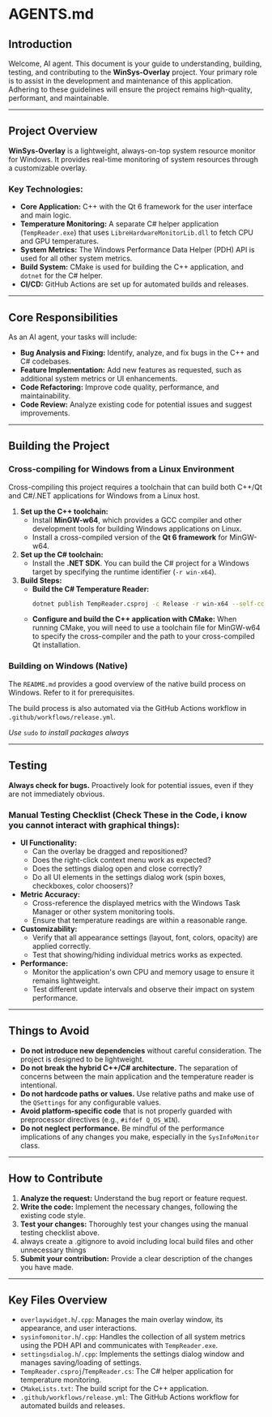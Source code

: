 # AGENTS.md

## Introduction

Welcome, AI agent. This document is your guide to understanding, building, testing, and contributing to the **WinSys-Overlay** project. Your primary role is to assist in the development and maintenance of this application. Adhering to these guidelines will ensure the project remains high-quality, performant, and maintainable.

-----

## Project Overview

**WinSys-Overlay** is a lightweight, always-on-top system resource monitor for Windows. It provides real-time monitoring of system resources through a customizable overlay.

### Key Technologies:

  * **Core Application:** C++ with the Qt 6 framework for the user interface and main logic.
  * **Temperature Monitoring:** A separate C\# helper application (`TempReader.exe`) that uses `LibreHardwareMonitorLib.dll` to fetch CPU and GPU temperatures.
  * **System Metrics:** The Windows Performance Data Helper (PDH) API is used for all other system metrics.
  * **Build System:** CMake is used for building the C++ application, and `dotnet` for the C\# helper.
  * **CI/CD:** GitHub Actions are set up for automated builds and releases.

-----

## Core Responsibilities

As an AI agent, your tasks will include:

  * **Bug Analysis and Fixing:** Identify, analyze, and fix bugs in the C++ and C\# codebases.
  * **Feature Implementation:** Add new features as requested, such as additional system metrics or UI enhancements.
  * **Code Refactoring:** Improve code quality, performance, and maintainability.
  * **Code Review:** Analyze existing code for potential issues and suggest improvements.

-----

## Building the Project

### Cross-compiling for Windows from a Linux Environment

Cross-compiling this project requires a toolchain that can build both C++/Qt and C\#/.NET applications for Windows from a Linux host.

1.  **Set up the C++ toolchain:**
      * Install **MinGW-w64**, which provides a GCC compiler and other development tools for building Windows applications on Linux.
      * Install a cross-compiled version of the **Qt 6 framework** for MinGW-w64.
2.  **Set up the C\# toolchain:**
      * Install the **.NET SDK**. You can build the C\# project for a Windows target by specifying the runtime identifier (`-r win-x64`).
3.  **Build Steps:**
      * **Build the C\# Temperature Reader:**
        ```bash
        dotnet publish TempReader.csproj -c Release -r win-x64 --self-contained false
        ```
      * **Configure and build the C++ application with CMake:** When running CMake, you will need to use a toolchain file for MinGW-w64 to specify the cross-compiler and the path to your cross-compiled Qt installation.

### Building on Windows (Native)

The `README.md` provides a good overview of the native build process on Windows. Refer to it for prerequisites.

The build process is also automated via the GitHub Actions workflow in `.github/workflows/release.yml`.

*Use* `sudo` *to install packages always*

-----

## Testing

**Always check for bugs.** Proactively look for potential issues, even if they are not immediately obvious.

### Manual Testing Checklist (Check These in the Code, i know you cannot interact with graphical things):

  * **UI Functionality:**
      * Can the overlay be dragged and repositioned?
      * Does the right-click context menu work as expected?
      * Does the settings dialog open and close correctly?
      * Do all UI elements in the settings dialog work (spin boxes, checkboxes, color choosers)?
  * **Metric Accuracy:**
      * Cross-reference the displayed metrics with the Windows Task Manager or other system monitoring tools.
      * Ensure that temperature readings are within a reasonable range.
  * **Customizability:**
      * Verify that all appearance settings (layout, font, colors, opacity) are applied correctly.
      * Test that showing/hiding individual metrics works as expected.
  * **Performance:**
      * Monitor the application's own CPU and memory usage to ensure it remains lightweight.
      * Test different update intervals and observe their impact on system performance.

-----

## Things to Avoid

  * **Do not introduce new dependencies** without careful consideration. The project is designed to be lightweight.
  * **Do not break the hybrid C++/C\# architecture.** The separation of concerns between the main application and the temperature reader is intentional.
  * **Do not hardcode paths or values.** Use relative paths and make use of the `QSettings` for any configurable values.
  * **Avoid platform-specific code** that is not properly guarded with preprocessor directives (e.g., `#ifdef Q_OS_WIN`).
  * **Do not neglect performance.** Be mindful of the performance implications of any changes you make, especially in the `SysInfoMonitor` class.

-----

## How to Contribute

1.  **Analyze the request:** Understand the bug report or feature request.
2.  **Write the code:** Implement the necessary changes, following the existing code style.
3.  **Test your changes:** Thoroughly test your changes using the manual testing checklist above.
4. always create a .gitignore to avoid including local build files and other unnecessary things
5.  **Submit your contribution:** Provide a clear description of the changes you have made.

-----

## Key Files Overview

  * `overlaywidget.h`/`.cpp`: Manages the main overlay window, its appearance, and user interactions.
  * `sysinfomonitor.h`/`.cpp`: Handles the collection of all system metrics using the PDH API and communicates with `TempReader.exe`.
  * `settingsdialog.h`/`.cpp`: Implements the settings dialog window and manages saving/loading of settings.
  * `TempReader.csproj`/`TempReader.cs`: The C\# helper application for temperature monitoring.
  * `CMakeLists.txt`: The build script for the C++ application.
  * `.github/workflows/release.yml`: The GitHub Actions workflow for automated builds and releases.
